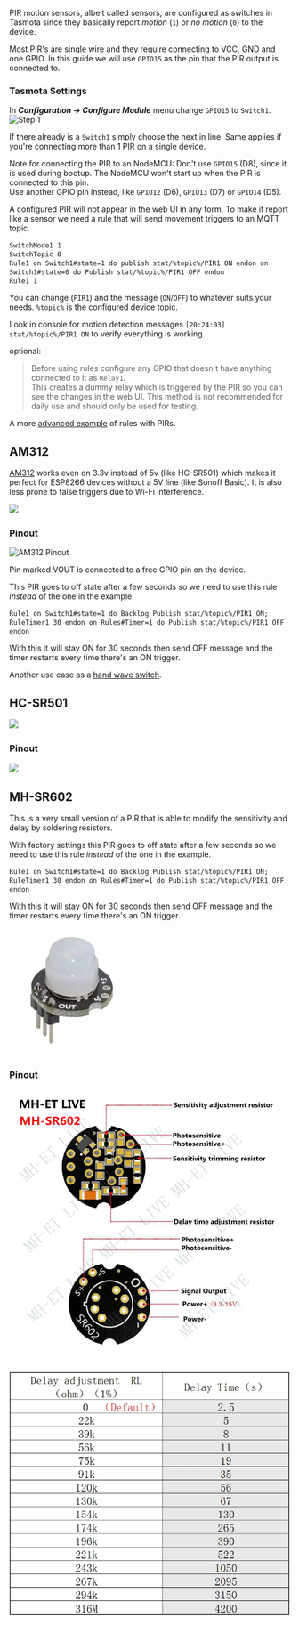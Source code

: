 PIR motion sensors, albeit called sensors, are configured as switches in Tasmota since they basically report _motion_ (`1`) or _no motion_ (`0`) to the device. 

Most PIR's are single wire and they require connecting to VCC, GND and one GPIO. In this guide we will use `GPIO15` as the pin that the PIR output is connected to.

### Tasmota Settings
In **_Configuration -> Configure Module_** menu change `GPIO15` to `Switch1`.
![Step 1](https://user-images.githubusercontent.com/5904370/67887920-7e814c80-fb4c-11e9-863d-7219894be506.png)

If there already is a `Switch1` simply choose the next in line. Same applies if you're connecting more than 1 PIR on a single device.

Note for connecting the PIR to an NodeMCU: Don't use `GPIO15` (D8), since it is used during bootup. The NodeMCU won't start up when the PIR is connected to this pin.  
Use another GPIO pin instead, like `GPIO12` (D6), `GPIO13` (D7) or `GPIO14` (D5).

A configured PIR will not appear in the web UI in any form. To make it report like a sensor we need a rule that will send movement triggers to an MQTT topic.

```console
SwitchMode1 1
SwitchTopic 0
Rule1 on Switch1#state=1 do publish stat/%topic%/PIR1 ON endon on Switch1#state=0 do Publish stat/%topic%/PIR1 OFF endon
Rule1 1
```
You can change (`PIR1`) and the message (`ON`/`OFF`) to whatever suits your needs. `%topic%` is the configured device topic.

Look in console for motion detection messages ```[20:24:03] stat/%topic%/PIR1 ON``` to verify everything is working

optional:
>Before using rules configure any GPIO that doesn't have anything connected to it as `Relay1`.    
>This creates a dummy relay which is triggered by the PIR so you can see the changes in the web UI. This method is not recommended for daily use and should only be used for testing.

A more [advanced example](Rules#Auto-off-Motion-Sense-Switch) of rules with PIRs.

## AM312 

[AM312](http://www.image.micros.com.pl/_dane_techniczne_auto/cz%20am312.pdf) works even on 3.3v instead of 5v (like HC-SR501) which makes it perfect for ESP8266 devices without a 5V line (like Sonoff Basic). It is also less prone to false triggers due to Wi-Fi interference.

<img src="https://user-images.githubusercontent.com/5904370/67888232-0cf5ce00-fb4d-11e9-85da-379fe70f987a.png?v=4&s=50" width=200></img>

### Pinout
![AM312 Pinout](https://user-images.githubusercontent.com/5904370/67886972-b7b8bd00-fb4a-11e9-90ea-93fd7f5ec972.png)

Pin marked VOUT is connected to a free GPIO pin on the device.


This PIR goes to off state after a few seconds so we need to use this rule *instead* of the one in the example. 
```console
Rule1 on Switch1#state=1 do Backlog Publish stat/%topic%/PIR1 ON; RuleTimer1 30 endon on Rules#Timer=1 do Publish stat/%topic%/PIR1 OFF endon
```
With this it will stay ON for 30 seconds then send OFF message and the timer restarts every time there's an ON trigger.

Another use case as a [hand wave switch](Project-AM312-and-Sonoff-R2).

## HC-SR501

<img src="https://user-images.githubusercontent.com/5904370/67890781-a32bf300-fb51-11e9-8f84-1413fccc4e78.png" width=200>

### Pinout
<img src="https://user-images.githubusercontent.com/5904370/67890814-b212a580-fb51-11e9-9e7e-35ff669b4d7b.png" width=300>

## MH-SR602
This is a very small version of a PIR that is able to modify the sensitivity and delay by soldering resistors.


With factory settings this PIR goes to off state after a few seconds so we need to use this rule *instead* of the one in the example. 
```console
Rule1 on Switch1#state=1 do Backlog Publish stat/%topic%/PIR1 ON; RuleTimer1 30 endon on Rules#Timer=1 do Publish stat/%topic%/PIR1 OFF endon
```
With this it will stay ON for 30 seconds then send OFF message and the timer restarts every time there's an ON trigger.

![MH-SR602](_media/peripherals/MH-SR602.jpg)
### Pinout

![MH-SR602](_media/peripherals/MH-SR602-pinout.png)
![MH-SR602](_media/peripherals/MH-SR602-table.png)
